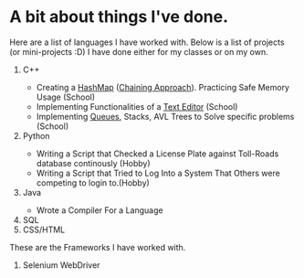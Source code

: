 <h1>A bit about things I've done.</h1>
<main>
 
<section>
<p> Here are a list of languages I have worked with. Below is a list of projects (or mini-projects :D) I have done either for my classes or on my own.
<ol>
  <li>C++</li>
	<ul>
		<li>Creating a <a href="https://github.com/GottaGitGoing/ShindlerProj3/tree/master/app">
		HashMap</a> (<a href="https://github.com/GottaGitGoing/proj3/tree/master/app">Chaining Approach</a>). Practicing Safe Memory Usage (School)</li>
		<li>Implementing Functionalities of a <a href="https://github.com/GottaGitGoing/proj4/tree/master/app">Text Editor</a> (School)</li>
		<li>Implementing <a href="">Queues</a>, Stacks, AVL Trees to Solve specific problems (School)</li>
	</ul>
  <li>Python</li>
	<ul>
		<li>Writing a Script that Checked a License Plate against Toll-Roads database continously (Hobby)</li>
		<li>Writing a Script that Tried to Log Into a System That Others were competing to login to.(Hobby)</li>
	</ul>
  <li>Java</li>
	<ul>
		<li>Wrote a Compiler For a Language</li>
	</ul>
  <li>SQL</li>
  <li>CSS/HTML</li>
</ol>
</b>
</p>
</section>

<section>
  <p> These are the Frameworks I have worked with.
  <ol>
    <li>Selenium WebDriver</li>
    
  </ol>
  </p>
</section>

</main>
